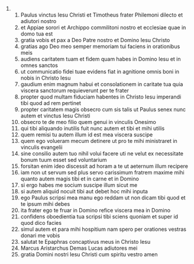 <ol>
  <li>
    <ol>
      <li>Paulus vinctus Iesu Christi et Timotheus frater Philemoni dilecto et adiutori nostro</li>
      <li>et Appiae sorori et Archippo commilitoni nostro et ecclesiae quae in domo tua est</li>
      <li>gratia vobis et pax a Deo Patre nostro et Domino Iesu Christo</li>
      <li>gratias ago Deo meo semper memoriam tui faciens in orationibus meis</li>
      <li>audiens caritatem tuam et fidem quam habes in Domino Iesu et in omnes sanctos</li>
      <li>ut communicatio fidei tuae evidens fiat in agnitione omnis boni in nobis in Christo Iesu</li>
      <li>gaudium enim magnum habui et consolationem in caritate tua quia viscera sanctorum requieverunt per te frater</li>
      <li>propter quod multam fiduciam habentes in Christo Iesu imperandi tibi quod ad rem pertinet</li>
      <li>propter caritatem magis obsecro cum sis talis ut Paulus senex nunc autem et vinctus Iesu Christi</li>
      <li>obsecro te de meo filio quem genui in vinculis Onesimo</li>
      <li>qui tibi aliquando inutilis fuit nunc autem et tibi et mihi utilis</li>
      <li>quem remisi tu autem illum id est mea viscera suscipe</li>
      <li>quem ego volueram mecum detinere ut pro te mihi ministraret in vinculis evangelii</li>
      <li>sine consilio autem tuo nihil volui facere uti ne velut ex necessitate bonum tuum esset sed voluntarium</li>
      <li>forsitan enim ideo discessit ad horam a te ut aeternum illum recipere</li>
      <li>iam non ut servum sed plus servo carissimum fratrem maxime mihi quanto autem magis tibi et in carne et in Domino</li>
      <li>si ergo habes me socium suscipe illum sicut me</li>
      <li>si autem aliquid nocuit tibi aut debet hoc mihi inputa</li>
      <li>ego Paulus scripsi mea manu ego reddam ut non dicam tibi quod et te ipsum mihi debes</li>
      <li>ita frater ego te fruar in Domino refice viscera mea in Domino</li>
      <li>confidens oboedientia tua scripsi tibi sciens quoniam et super id quod dico facies</li>
      <li>simul autem et para mihi hospitium nam spero per orationes vestras donari me vobis</li>
      <li>salutat te Epaphras concaptivus meus in Christo Iesu</li>
      <li>Marcus Aristarchus Demas Lucas adiutores mei</li>
      <li>gratia Domini nostri Iesu Christi cum spiritu vestro amen</li>
    </ol>
  </li>
</ol>
